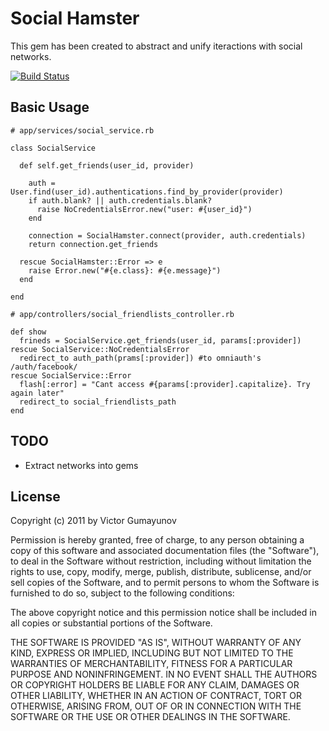 # Social Hamster

This gem has been created to abstract and unify iteractions with social networks.

[![Build Status](https://secure.travis-ci.org/gumayunov/social_hamster.png)](http://travis-ci.org/gumayunov/social_hamster)

## Basic Usage

    # app/services/social_service.rb

    class SocialService

      def self.get_friends(user_id, provider)

        auth = User.find(user_id).authentications.find_by_provider(provider)
        if auth.blank? || auth.credentials.blank?
          raise NoCredentialsError.new("user: #{user_id}")
        end

        connection = SocialHamster.connect(provider, auth.credentials)
        return connection.get_friends

      rescue SocialHamster::Error => e
        raise Error.new("#{e.class}: #{e.message}")
      end

    end

    # app/controllers/social_friendlists_controller.rb

    def show
      frineds = SocialService.get_friends(user_id, params[:provider])
    rescue SocialService::NoCredentialsError
      redirect_to auth_path(prams[:provider]) #to omniauth's /auth/facebook/
    rescue SocialService::Error
      flash[:error] = "Cant access #{params[:provider].capitalize}. Try again later"
      redirect_to social_friendlists_path
    end


## TODO

* Extract networks into gems

## License

Copyright (c) 2011 by Victor Gumayunov

Permission is hereby granted, free of charge, to any person obtaining a copy of this software and associated documentation files (the "Software"), to deal in the Software without restriction, including without limitation the rights to use, copy, modify, merge, publish, distribute, sublicense, and/or sell copies of the Software, and to permit persons to whom the Software is furnished to do so, subject to the following conditions:

The above copyright notice and this permission notice shall be included in all copies or substantial portions of the Software.

THE SOFTWARE IS PROVIDED "AS IS", WITHOUT WARRANTY OF ANY KIND, EXPRESS OR IMPLIED, INCLUDING BUT NOT LIMITED TO THE WARRANTIES OF MERCHANTABILITY, FITNESS FOR A PARTICULAR PURPOSE AND NONINFRINGEMENT. IN NO EVENT SHALL THE AUTHORS OR COPYRIGHT HOLDERS BE LIABLE FOR ANY CLAIM, DAMAGES OR OTHER LIABILITY, WHETHER IN AN ACTION OF CONTRACT, TORT OR OTHERWISE, ARISING FROM, OUT OF OR IN CONNECTION WITH THE SOFTWARE OR THE USE OR OTHER DEALINGS IN THE SOFTWARE.

